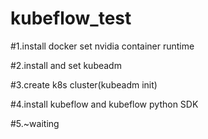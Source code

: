 # kubeflow_test

#1.install docker set nvidia container runtime

#2.install and set kubeadm

#3.create k8s cluster(kubeadm init)

#4.install kubeflow and kubeflow python SDK

#5.~waiting
